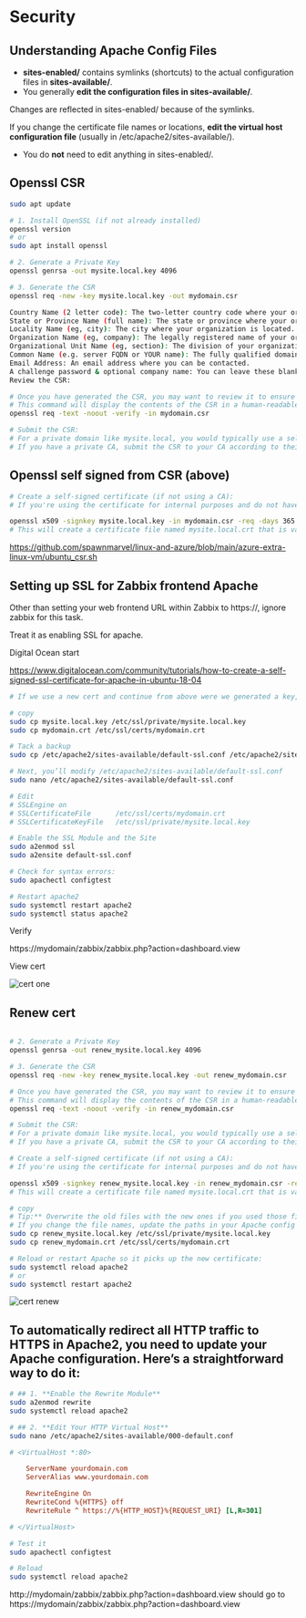 # Security

## Understanding Apache Config Files

- **sites-enabled/** contains symlinks (shortcuts) to the actual configuration files in **sites-available/**.
- You generally **edit the configuration files in sites-available/**. 

Changes are reflected in sites-enabled/ because of the symlinks.

If you change the certificate file names or locations, **edit the virtual host configuration file** (usually in /etc/apache2/sites-available/).

- You do **not** need to edit anything in sites-enabled/.

## Openssl CSR

```bash
sudo apt update

# 1. Install OpenSSL (if not already installed)
openssl version
# or
sudo apt install openssl

# 2. Generate a Private Key
openssl genrsa -out mysite.local.key 4096

# 3. Generate the CSR
openssl req -new -key mysite.local.key -out mydomain.csr

Country Name (2 letter code): The two-letter country code where your organization is legally located.
State or Province Name (full name): The state or province where your organization is located.
Locality Name (eg, city): The city where your organization is located.
Organization Name (eg, company): The legally registered name of your organization/company.
Organizational Unit Name (eg, section): The division of your organization handling the certificate.
Common Name (e.g. server FQDN or YOUR name): The fully qualified domain name (FQDN) for your server. In your case, you would enter mysite.local.
Email Address: An email address where you can be contacted.
A challenge password & optional company name: You can leave these blank for a CSR.
Review the CSR:

# Once you have generated the CSR, you may want to review it to ensure all information is correct.
# This command will display the contents of the CSR in a human-readable format.
openssl req -text -noout -verify -in mydomain.csr

# Submit the CSR:
# For a private domain like mysite.local, you would typically use a self-signed certificate or a private Certificate Authority (CA) since public CAs cannot issue certificates for .local domains. 
# If you have a private CA, submit the CSR to your CA according to their process.

```
## Openssl self signed from CSR (above)

```bash
# Create a self-signed certificate (if not using a CA):
# If you're using the certificate for internal purposes and do not have a private CA, you can create a self-signed certificate with the following command:

openssl x509 -signkey mysite.local.key -in mydomain.csr -req -days 365 -out mydomain.crt
# This will create a certificate file named mysite.local.crt that is valid for 365 days.

```

https://github.com/spawnmarvel/linux-and-azure/blob/main/azure-extra-linux-vm/ubuntu_csr.sh

## Setting up SSL for Zabbix frontend Apache

Other than setting your web frontend URL within Zabbix to https://, ignore zabbix for this task.

Treat it as enabling SSL for apache.

Digital Ocean start

https://www.digitalocean.com/community/tutorials/how-to-create-a-self-signed-ssl-certificate-for-apache-in-ubuntu-18-04


```bash
# If we use a new cert and continue from above were we generated a key, csr and a selfsigned crt

# copy
sudo cp mysite.local.key /etc/ssl/private/mysite.local.key
sudo cp mydomain.crt /etc/ssl/certs/mydomain.crt

# Tack a backup
sudo cp /etc/apache2/sites-available/default-ssl.conf /etc/apache2/sites-available/default-ssl.conf.bak

# Next, you’ll modify /etc/apache2/sites-available/default-ssl.conf
sudo nano /etc/apache2/sites-available/default-ssl.conf

# Edit
# SSLEngine on
# SSLCertificateFile      /etc/ssl/certs/mydomain.crt
# SSLCertificateKeyFile   /etc/ssl/private/mysite.local.key

# Enable the SSL Module and the Site
sudo a2enmod ssl
sudo a2ensite default-ssl.conf

# Check for syntax errors:
sudo apachectl configtest

# Restart apache2
sudo systemctl restart apache2
sudo systemctl status apache2
```

Verify

https://mydomain/zabbix/zabbix.php?action=dashboard.view

View cert

![cert one](https://github.com/spawnmarvel/linux-and-azure/blob/main/azure-extra-linux-vm/zabbix_monitoring_vms/images/https.jpg)

## Renew cert

```bash

# 2. Generate a Private Key
openssl genrsa -out renew_mysite.local.key 4096

# 3. Generate the CSR
openssl req -new -key renew_mysite.local.key -out renew_mydomain.csr

# Once you have generated the CSR, you may want to review it to ensure all information is correct.
# This command will display the contents of the CSR in a human-readable format.
openssl req -text -noout -verify -in renew_mydomain.csr

# Submit the CSR:
# For a private domain like mysite.local, you would typically use a self-signed certificate or a private Certificate Authority (CA) since public CAs cannot issue certificates for .local domains. 
# If you have a private CA, submit the CSR to your CA according to their process.

# Create a self-signed certificate (if not using a CA):
# If you're using the certificate for internal purposes and do not have a private CA, you can create a self-signed certificate with the following command:

openssl x509 -signkey renew_mysite.local.key -in renew_mydomain.csr -req -days 730 -out renew_mydomain.crt
# This will create a certificate file named mysite.local.crt that is valid for 730 days.

# copy
# Tip:** Overwrite the old files with the new ones if you used those filenames in your Apache config. 
# If you change the file names, update the paths in your Apache config as described in the previous answer.
sudo cp renew_mysite.local.key /etc/ssl/private/mysite.local.key
sudo cp renew_mydomain.crt /etc/ssl/certs/mydomain.crt

# Reload or restart Apache so it picks up the new certificate:
sudo systemctl reload apache2
# or
sudo systemctl restart apache2
```

![cert renew](https://github.com/spawnmarvel/linux-and-azure/blob/main/azure-extra-linux-vm/zabbix_monitoring_vms/images/https2.jpg)


## To automatically redirect all HTTP traffic to HTTPS in Apache2, you need to update your Apache configuration. Here’s a straightforward way to do it:



```bash
# ## 1. **Enable the Rewrite Module**
sudo a2enmod rewrite
sudo systemctl reload apache2

# ## 2. **Edit Your HTTP Virtual Host**
sudo nano /etc/apache2/sites-available/000-default.conf
```

```ini
# <VirtualHost *:80>

    ServerName yourdomain.com
    ServerAlias www.yourdomain.com

    RewriteEngine On
    RewriteCond %{HTTPS} off
    RewriteRule ^ https://%{HTTP_HOST}%{REQUEST_URI} [L,R=301]

# </VirtualHost>

```

```bash
# Test it
sudo apachectl configtest

# Reload
sudo systemctl reload apache2
```


http://mydomain/zabbix/zabbix.php?action=dashboard.view should go to https://mydomain/zabbix/zabbix.php?action=dashboard.view